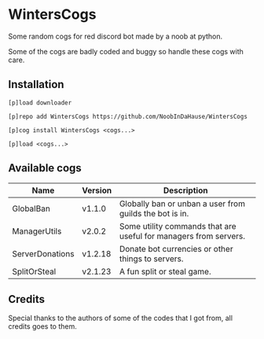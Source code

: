 # WintersCogs

Some random cogs for red discord bot made by a noob at python.

Some of the cogs are badly coded and buggy so handle these cogs with care.

## Installation

```
[p]load downloader

[p]repo add WintersCogs https://github.com/NoobInDaHause/WintersCogs

[p]cog install WintersCogs <cogs...>

[p]load <cogs...>
```

## Available cogs

| Name            |  Version  | Description                                                      |
| --------------- | --------- | ---------------------------------------------------------------- |
| GlobalBan       |  v1.1.0   | Globally ban or unban a user from guilds the bot is in.          |
| ManagerUtils    |  v2.0.2   | Some utility commands that are useful for managers from servers. |
| ServerDonations |  v1.2.18  | Donate bot currencies or other things to servers.                |
| SplitOrSteal    |  v2.1.23  | A fun split or steal game.                                       |

## Credits

Special thanks to the authors of some of the codes that I got from, all credits goes to them.
